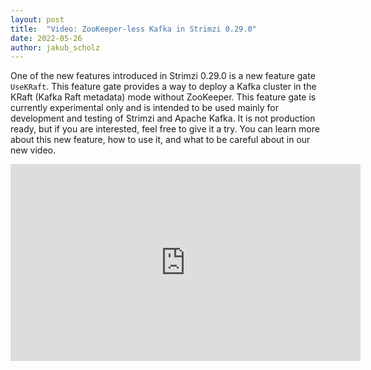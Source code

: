 ```yaml
---
layout: post
title:  "Video: ZooKeeper-less Kafka in Strimzi 0.29.0"
date: 2022-05-26
author: jakub_scholz
---
```


One of the new features introduced in Strimzi 0.29.0 is a new feature gate `UseKRaft`.
This feature gate provides a way to deploy a Kafka cluster in the KRaft (Kafka Raft metadata) mode without ZooKeeper.
This feature gate is currently experimental only and is intended to be used mainly for development and testing of Strimzi and Apache Kafka.
It is not production ready, but if you are interested, feel free to give it a try.
You can learn more about this new feature, how to use it, and what to be careful about in our new video.

<!--more-->

<iframe width="560" height="315" src="https://www.youtube.com/embed/mT7dbLNCGtQ" frameborder="0" allow="accelerometer; autoplay; encrypted-media; gyroscope; picture-in-picture" allowfullscreen></iframe>
